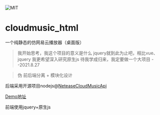 ![MIT](https://img.shields.io/badge/license-MIT-green)

# cloudmusic_html
一个纯静态的仿网易云播放器（桌面版）

> 我开始思考，我这个项目的意义是什么
    jquery就到此为止吧，相比vue、jquery
    我更希望深入研究原生js
    待我学成归来，我定要做一个大项目
    --2021.8.27

> 伪 前后端分离 + 模块化设计

后端采用开源项目nodejs@[NeteaseCloudMusicApi](https://github.com/Binaryify/NeteaseCloudMusicApi)

[Demo地址](http://blog.52lty.cf/cloudmusic_html)

前端使用jquery+原生js